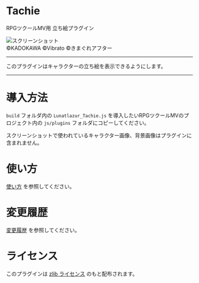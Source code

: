 # Tachie
RPGツクールMV用 立ち絵プラグイン

![スクリーンショット](./doc/tachie.jpg)\
©KADOKAWA ©Vibrato ©きまぐれアフター

---

このプラグインはキャラクターの立ち絵を表示できるようにします。

---

# 導入方法
`build` フォルダ内の `Lunatlazur_Tachie.js` を導入したいRPGツクールMVのプロジェクト内の `js/plugins` フォルダにコピーしてください。

スクリーンショットで使われているキャラクター画像、背景画像はプラグインに含まれません。

# 使い方
[使い方](USAGE.md) を参照してください。

# 変更履歴
[変更履歴](CHANGELOG.md) を参照してください。

# ライセンス
このプラグインは [zlib ライセンス](LICENCE.md) のもと配布されます。
